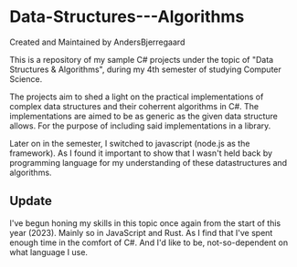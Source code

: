 # Data-Structures---Algorithms
Created and Maintained by AndersBjerregaard

This is a repository of my sample C# projects under the topic of "Data Structures & Algorithms", during my 4th semester of studying Computer Science.

The projects aim to shed a light on the practical implementations of complex data structures and their coherrent algorithms in C#.
The implementations are aimed to be as generic as the given data structure allows. For the purpose of including said implementations in a library.

Later on in the semester, I switched to javascript (node.js as the framework). As I found it important to show that I wasn't held back by programming language for my understanding of these datastructures and algorithms.

## Update

I've begun honing my skills in this topic once again from the start of this year (2023). Mainly so in JavaScript and Rust. As I find that I've spent enough time in the comfort of C#. And I'd like to be, not-so-dependent on what language I use.
